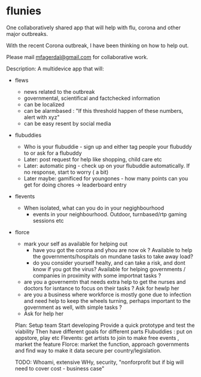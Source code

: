 # flunies
One collaboratively shared app that will help with flu, corona and other major outbreaks.

With the recent Corona outbreak, I have been thinking on how to help out. 

Please mail mfagerdal@gmail.com for collaborative work.  

Description: 
A multidevice app that will:
- flews
  - news related to the outbreak
  - governmental, scientifical and factchecked information 
  - can be localized
  - can be alarmbased : "If this threshold happen of these numbers, alert with xyz"
  - can be easy resent by social media
  
- flubuddies
  - Who is your flubuddie - sign up and either tag people your flubuddy to or ask for a flubuddy
  - Later: post request for help like shopping, child care etc
  - Later: automatic ping - check up on your flubuddie automatically. If no response, start to worry ( a bit)
  - Later maybe: gamificed for youngones - how many points can you get for doing chores -> leaderboard entry
  
- flevents
  - When isolated, what can you do in your negighbourhood
    - events in your neighbourhood. Outdoor, turnbased/rtp gaming sessions etc
    
- florce
  - mark your self as available for helping out
    - have you got the corona and yhou are now ok ? Available to help the governments/hospitals on mundane tasks to take away load?
    - do you consider yourself healty, and can take a risk, and dont know if you got the virus? Available for helping governments / companies in proximity with some importnat tasks ? 
  - are you a governemtn that needs extra help to get the nurses and doctors for isntance to focus on their tasks ? Ask for hewlp her
  - are you a business where workforce is mostly gone due to infection and need help to keep the wheels turning, perhaps important to the government as well, with simple tasks ? 
  - Ask for help her
  
  
  Plan: 
  Setup team
  Start developing
  Provide a quick prototype and test the viability
  Then have different goals for different parts
  Flubuddies : put on appstore, play etc
  Flevents: get artists to join to make free events , market the feature
  Florce: market the function, approach governments and find way to make it data secure per country/legislation.
  
  TODO: Whoami, extensive WHy, security, "nonforprofit but if big will need to cover cost - business case"
